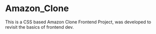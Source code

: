 # Amazon_Clone
This is a CSS based Amazon Clone Frontend Project, was developed to revisit the basics of frontend dev.
